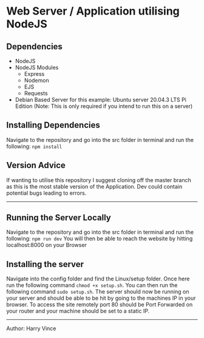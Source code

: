 # Web Server / Application utilising NodeJS
## Dependencies
* NodeJS
* NodeJS Modules
    * Express
    * Nodemon
    * EJS
    * Requests
* Debian Based Server for this example: Ubuntu server 20.04.3 LTS Pi Edition (Note: This is only required if you intend to run this on a server)

## Installing Dependencies
Navigate to the repository and go into the src folder in terminal and run the following:
`npm install`

## Version Advice
If wanting to utilise this repository I suggest cloning off the master branch as this is the most stable version of the Application. Dev could contain potential bugs leading to errors.

---

## Running the Server Locally
Navigate to the repository and go into the src folder in terminal and run the following:
`npm run dev`
You will then be able to reach the website by hitting localhost:8000 on your Browser

## Installing the server
Navigate into the config folder and find the Linux/setup folder. Once here run the following command `chmod +x setup.sh`. You can then run the following command `sudo setup.sh`. The server should now be running on your server and should be able to be hit by going to the machines IP in your browser. To access the site remotely port 80 should be Port Forwarded on your router and your machine should be set to a static IP.

---

Author: Harry Vince
